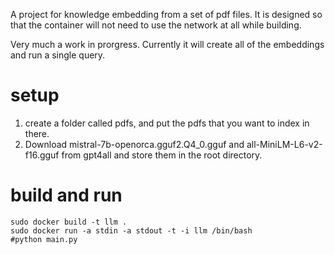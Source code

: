 A project for knowledge embedding from a set of pdf files. It is designed so that the container will not need to use the network at all while building.

Very much a work in prorgress. Currently it will create all of the embeddings and run a single query.

# setup
1. create a folder called pdfs, and put the pdfs that you want to index in there.
2. Download mistral-7b-openorca.gguf2.Q4_0.gguf and all-MiniLM-L6-v2-f16.gguf from gpt4all and store them in the root directory.

# build and run

```
sudo docker build -t llm .
sudo docker run -a stdin -a stdout -t -i llm /bin/bash
#python main.py
```


